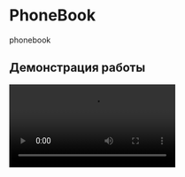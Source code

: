 # PhoneBook
phonebook
## Демонстрация работы
![Watch the video](https://github.com/MaksimPodtynnikov/imgs/blob/main/test1.mp4)
